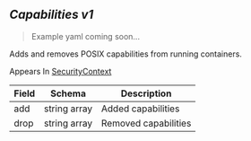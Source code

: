 ## *Capabilities v1*

> Example yaml coming soon...



Adds and removes POSIX capabilities from running containers.

<aside class="notice">
Appears In  <a href="#securitycontext-v1">SecurityContext</a> </aside>

Field        | Schema     | Description
------------ | ---------- | -----------
add | string array | Added capabilities
drop | string array | Removed capabilities

